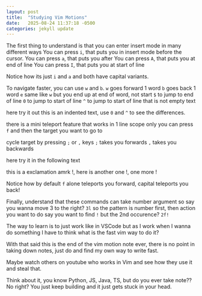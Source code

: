 ```yaml
---
layout: post
title:  "Studying Vim Motions"
date:   2025-08-24 11:37:18 -0500
categories: jekyll update
---
```


The first thing to understand is that you can enter insert mode in many different ways
You can press `i`, that puts you in insert mode before the cursor.
You can press `a`, that puts you after
You can press `A`, that puts you at end of line
You can press `I`, that puts you at start of line

Notice how its just `i` and `a` and both have capital variants.

To navigate faster, you can use `w` and `b`.
`w` goes forward 1 word
`b` goes back 1 word
`e` same like `w` but you end up at end of word, not start
`$` to jump to end of line
`0` to jump to start of line
`^` to jump to start of line that is not empty text

here try it out
    this is an indented text, use `0` and `^` to see the differences.

there is a mini teleport feature that works in 1 line scope only
you can press `f` and then the target you want to go to

cycle target by pressing `;` or `,` keys
`;` takes you forwards
`,` takes you backwards

here try it in the following text

this is a exclamation amrk !, here is another one !, one more !

Notice how by default `f` alone teleports you forward, capital teleports you back!

Finally, understand that these commands can take number argument
so say you wanna move 3 to the right?
`3l`
so the pattern is number first, then action you want to do
say you want to find `!` but the 2nd occurence? `2f!`

The way to learn is to just work like in VSCode but as I work when I wanna do something I have to think what is the fast vim way to do it?

With that said this is the end of the vim motion note ever, there is no point in taking down notes, just do and find my own way to write fast.

Maybe watch others on youtube who works in Vim and see how they use it and steal that.

Think about it, you know Python, JS, Java, TS, but do you ever take note?? No right? You just keep building and it just gets stuck in your head.

